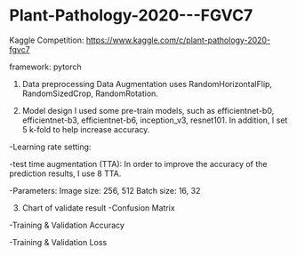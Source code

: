 # Plant-Pathology-2020---FGVC7
Kaggle Competition: https://www.kaggle.com/c/plant-pathology-2020-fgvc7

framework: pytorch

1.	Data preprocessing
Data Augmentation uses RandomHorizontalFlip, RandomSizedCrop, RandomRotation.

2.	Model design
I used some pre-train models, such as efficientnet-b0, efficientnet-b3, efficientnet-b6, inception_v3, resnet101.
In addition, I set 5 k-fold to help increase accuracy.

-Learning rate setting:

-test time augmentation (TTA):
In order to improve the accuracy of the prediction results, I use 8 TTA.

-Parameters:
Image size: 256, 512
Batch size: 16, 32

3.	Chart of validate result
-Confusion Matrix


-Training & Validation Accuracy


-Training & Validation Loss

